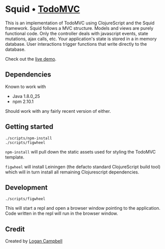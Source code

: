 # Squid • [TodoMVC](http://todomvc.com)

This is an implementation of TodoMVC using ClojureScript and the Squid
framework. Squid follows a MVC structure. Models and views are purely functional
code. Only the controller deals with javascript events, state mutations, ajax
calls, etc. Your application's state is stored in a in memory database. User
interactions trigger functions that write directly to the database.

Check out the [live demo](https://logaan.github.io/squid-mvc/).

## Dependencies

Known to work with

* Java 1.8.0_25
* npm 2.10.1

Should work with any fairly recent version of either.

## Getting started

    ./scripts/npm-install
    ./scripts/figwheel

`npm-install` will pull down the static assets used for styling the TodoMVC
template.

`figwheel` will install Leiningen (the defacto standard ClojureScript build
tool) which will in turn install all remaining Clojurescript dependencies.

## Development

    ./scripts/figwheel

This will start a repl and open a browser window pointing to the application.
Code written in the repl will run in the browser window.

## Credit

Created by [Logan Campbell](https://twitter.com/logaan)
